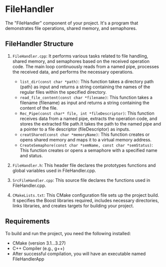 # FileHandler

The "FileHandler" component of your project. It's a program that demonstrates file operations, shared memory, and semaphores.

## FileHandler Structure

1. `FileHandler.cpp`: It performs various tasks related to file handling, shared memory, and semaphores based on the received operation code. The main loop continuously reads from a named pipe, processes the received data, and performs the necessary operations.
   - `list_dir(const char *path)`: This function takes a directory path (path) as input and returns a string containing the names of the regular files within the specified directory.
   - `read_file_content(const char *filename)`: This function takes a filename (filename) as input and returns a string containing the content of the file.
   - `Rec_Pipe(const char* file, int *fileDescriptor)`: This function receives data from a named pipe, extracts the operation code, and stores the extracted file path.It takes the path to the named pipe and a pointer to a file descriptor (fileDescriptor) as inputs.
   - `creatShared(const char *memoryName)`: This function creates or opens shared memory and maps it to a virtual memory address.
   - `CreateSemaphore(const char *semName, const char *semStatus)`: This function creates or opens a semaphore with a specified name and status.

2. `FileHandler.h`: This header file declares the prototypes functions and global variables used in FileHandler.cpp.

3. `SrcFileHandler.cpp`: This source file declares the functions used in FileHandler.cpp.

4. `CMakeLists.txt`: This CMake configuration file sets up the project build. It specifies the Boost libraries required, includes necessary directories, links libraries, and creates targets for building your project.

## Requirements

To build and run the project, you need the following installed:

- CMake (version 3.1...3.27)
- C++ Compiler (e.g., g++)
- After successful compilation, you will have an executable named FileHandlerApp

